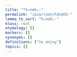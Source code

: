 ```yaml
---
title: "*h₃neh₂-"
permalink: "/pie/root/h3neh2-"
lemma_to_sort: "h₃neh₂-"
klass: root
etymology: []
markers: []
synonyms: []
definitions: ["to enjoy"]
topics: []
---
```

